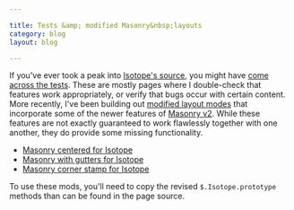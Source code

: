 ```yaml
---

title: Tests &amp; modified Masonry&nbsp;layouts
category: blog
layout: blog

---
```


If you've ever took a peak into [Isotope's source](https://github.com/desandro/isotope/tree/master/_posts/tests), you might have [come across the tests](http://isotope.metafizzy.co/tests/). These are mostly pages where I double-check that features work appropriately, or verify that bugs occur with certain content. More recently, I've been building out [modified layout modes](http://isotope.metafizzy.co/docs/extending-isotope.html) that incorporate some of the newer features of [Masonry v2](http://metafizzy.co/blog/masonry-v2-released). While these features are not exactly guaranteed to work flawlessly together with one another, they do provide some missing functionality.

+ [Masonry centered for Isotope](http://isotope.metafizzy.co/custom-layout-modes/centered-masonry.html)
+ [Masonry with gutters for Isotope](http://isotope.metafizzy.co/custom-layout-modes/masonry-gutters.html)
+ [Masonry corner stamp for Isotope](http://isotope.metafizzy.co/custom-layout-modes/masonry-corner-stamp.html)

To use these mods, you'll need to copy the revised `$.Isotope.prototype` methods than can be found in the page source.